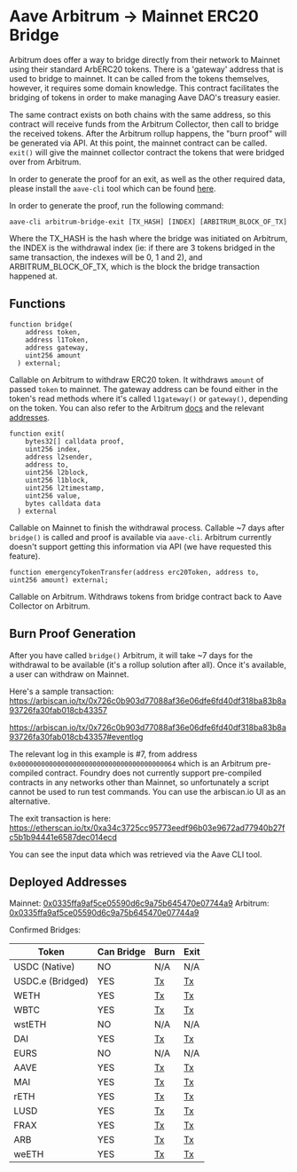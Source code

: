 # Aave Arbitrum -> Mainnet ERC20 Bridge

Arbitrum does offer a way to bridge directly from their network to Mainnet using their standard ArbERC20 tokens. There is a 'gateway' address that is used to bridge to mainnet. It can be called from the tokens themselves, however, it requires some domain knowledge. This contract facilitates the bridging of tokens in order to make managing Aave DAO's treasury easier.

The same contract exists on both chains with the same address, so this contract will receive funds from the Arbitrum Collector, then call to bridge the received tokens. After the Arbitrum rollup happens, the "burn proof" will be generated via API. At this point, the mainnet contract can be called. `exit()` will give the mainnet collector contract the tokens that were bridged over from Arbitrum.

In order to generate the proof for an exit, as well as the other required data, please install the `aave-cli` tool which can be found [here](https://github.com/bgd-labs/aave-cli).

In order to generate the proof, run the following command:

`aave-cli arbitrum-bridge-exit [TX_HASH] [INDEX] [ARBITRUM_BLOCK_OF_TX]`

Where the TX_HASH is the hash where the bridge was initiated on Arbitrum, the INDEX is the withdrawal index (ie: if there are 3 tokens bridged in the same transaction, the indexes will be 0, 1 and 2), and ARBITRUM_BLOCK_OF_TX, which is the block the bridge transaction happened at.

## Functions

```
function bridge(
    address token,
    address l1Token,
    address gateway,
    uint256 amount
  ) external;
```

Callable on Arbitrum to withdraw ERC20 token. It withdraws `amount` of passed `token` to mainnet. The gateway address can be found either in the token's read methods where it's called `l1gateway()` or `gateway()`, depending on the token. You can also refer to the Arbitrum [docs](https://docs.arbitrum.io/build-decentralized-apps/token-bridging/token-bridge-erc20#other-flavors-of-gateways) and the relevant [addresses](https://docs.arbitrum.io/build-decentralized-apps/reference/useful-addresses).

```
function exit(
    bytes32[] calldata proof,
    uint256 index,
    address l2sender,
    address to,
    uint256 l2block,
    uint256 l1block,
    uint256 l2timestamp,
    uint256 value,
    bytes calldata data
  ) external
```

Callable on Mainnet to finish the withdrawal process. Callable ~7 days after `bridge()` is called and proof is available via `aave-cli`. Arbitrum currently doesn't support getting this information via API (we have requested this feature).

`function emergencyTokenTransfer(address erc20Token, address to, uint256 amount) external;`

Callable on Arbitrum. Withdraws tokens from bridge contract back to Aave Collector on Arbitrum.

## Burn Proof Generation

After you have called `bridge()` Arbitrum, it will take ~7 days for the withdrawal to be available (it's a rollup solution after all). Once it's available, a user can withdraw on Mainnet.

Here's a sample transaction: https://arbiscan.io/tx/0x726c0b903d77088af36e06dfe6fd40df318ba83b8a93726fa30fab018cb43357

https://arbiscan.io/tx/0x726c0b903d77088af36e06dfe6fd40df318ba83b8a93726fa30fab018cb43357#eventlog

The relevant log in this example is #7, from address `0x0000000000000000000000000000000000000064` which is an Arbitrum pre-compiled contract. Foundry does not currently support pre-compiled contracts in any networks other than Mainnet, so unfortunately a script cannot be used to run test commands. You can use the arbiscan.io UI as an alternative.

The exit transaction is here: https://etherscan.io/tx/0xa34c3725cc95773eedf96b03e9672ad77940b27fc5b1b94441e6587dec014ecd

You can see the input data which was retrieved via the Aave CLI tool.

## Deployed Addresses

Mainnet: [0x0335ffa9af5ce05590d6c9a75b645470e07744a9](https://etherscan.io/address/0x0335ffa9af5ce05590d6c9a75b645470e07744a9)
Arbitrum: [0x0335ffa9af5ce05590d6c9a75b645470e07744a9](https://arbiscan.io/address/0x0335ffa9af5ce05590d6c9a75b645470e07744a9)

Confirmed Bridges:

| Token            | Can Bridge | Burn                                                                                            | Exit                                                                                             |
| ---------------- | ---------- | ----------------------------------------------------------------------------------------------- | ------------------------------------------------------------------------------------------------ |
| USDC (Native)    | NO         | N/A                                                                                             | N/A                                                                                              |
| USDC.e (Bridged) | YES        | [Tx](https://arbiscan.io/tx/0x4d64e1200e55d745428af2ad57af72c345dd47e736227b8ad1fefc9a6dde0bbe) | [Tx](https://etherscan.io/tx/0x43f861ded0892ea3f67bba45b331d3fc816546d1a6a4de59dce455d37d15c2e3) |
| WETH             | YES        | [Tx](https://arbiscan.io/tx/0xa466214026874d294dc1b2ec188ce29f44eda24917729841b96c9dbd53be3f4b) | [Tx](https://etherscan.io/tx/0x082ac47de76e638afd89f0c0dc9dd6a79f0bec61daa5f9280842fbfd583d18e5) |
| WBTC             | YES        | [Tx](https://arbiscan.io/tx/0x3f05e30984c67b21a9bce4866336bf0da6f90a29a9346f1f121f5adeb773c3df) | [Tx](https://etherscan.io/tx/0x0e8875142024a5243d48262b12df051eec32c04d5bf9512b0f92c7c8e27cecb8) |
| wstETH           | NO         | N/A                                                                                             | N/A                                                                                              |
| DAI              | YES        | [Tx](https://arbiscan.io/tx/0x1ce3cf0f0e6dc01fc2e78105cd3c0a24b3d517cef83b8e54c8321cdd177381c6) | [Tx](https://etherscan.io/tx/0xb2901150d654c2751d9624afbaf70386d38415d47e8b4fee512c09ea7503e38f) |
| EURS             | NO         | N/A                                                                                             | N/A                                                                                              |
| AAVE             | YES        | [Tx]()                                                                                          | [Tx]()                                                                                           |
| MAI              | YES        | [Tx]()                                                                                          | [Tx]()                                                                                           |
| rETH             | YES        | [Tx]()                                                                                          | [Tx]()                                                                                           |
| LUSD             | YES        | [Tx]()                                                                                          | [Tx]()                                                                                           |
| FRAX             | YES        | [Tx]()                                                                                          | [Tx]()                                                                                           |
| ARB              | YES        | [Tx]()                                                                                          | [Tx]()                                                                                           |
| weETH            | YES        | [Tx]()                                                                                          | [Tx]()                                                                                           |

